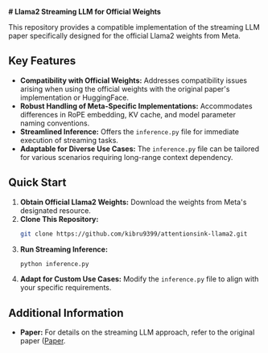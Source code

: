  **# Llama2 Streaming LLM for Official Weights**

This repository provides a compatible implementation of the streaming LLM paper specifically designed for the official Llama2 weights from Meta.

## Key Features

- **Compatibility with Official Weights:** Addresses compatibility issues arising when using the official weights with the original paper's implementation or HuggingFace.
- **Robust Handling of Meta-Specific Implementations:** Accommodates differences in RoPE embedding, KV cache, and model parameter naming conventions.
- **Streamlined Inference:** Offers the `inference.py` file for immediate execution of streaming tasks.
- **Adaptable for Diverse Use Cases:** The `inference.py` file can be tailored for various scenarios requiring long-range context dependency.

## Quick Start

1. **Obtain Official Llama2 Weights:** Download the weights from Meta's designated resource.
2. **Clone This Repository:** 
   ```bash
   git clone https://github.com/kibru9399/attentionsink-llama2.git
   ```
3. **Run Streaming Inference:** 
   ```bash
   python inference.py
   ```
4. **Adapt for Custom Use Cases:** Modify the `inference.py` file to align with your specific requirements.

## Additional Information

- **Paper:** For details on the streaming LLM approach, refer to the original paper ([Paper](https://arxiv.org/pdf/2309.17453.pdf).

 

